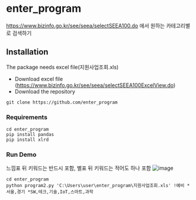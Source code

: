 # enter_program
https://www.bizinfo.go.kr/see/seea/selectSEEA100.do 에서 원하는 카테고리별로 검색하기

## Installation
The package needs excel file(지원사업조회.xls)
- Download excel file (https://www.bizinfo.go.kr/see/seea/selectSEEA100ExcelView.do)
- Download the repository
```
git clone https://github.com/enter_program
```

### Requirements
```
cd enter_program
pip install pandas
pip install xlrd
```

### Run Demo

느낌표 뒤 키워드는 반드시 포함, 별표 뒤 키워드는 적어도 하나 포함
![image](https://user-images.githubusercontent.com/48945057/132858948-a91eeac7-f3c8-4a3c-93db-d2f6c781a0bc.png)


```
cd enter_program
python program2.py 'C:\Users\user\enter_program\지원사업조회.xls' !예비 *서울,경기 *SW,테크,기술,IoT,스마트,과학
```
